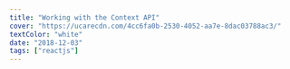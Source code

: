 ```yaml
---
title: "Working with the Context API"
cover: "https://ucarecdn.com/4cc6fa0b-2530-4052-aa7e-8dac03788ac3/"
textColor: "white"
date: "2018-12-03"
tags: ["reactjs"]
---
```



<!--stackedit_data:
eyJoaXN0b3J5IjpbNjg1ODc2MjcxXX0=
-->